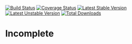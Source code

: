[![Build Status](https://travis-ci.org/studio107/Mindy_Cache.png?branch=master)](https://travis-ci.org/studio107/Mindy_Cache)
[![Coverage Status](https://coveralls.io/repos/studio107/Mindy_Cache/badge.png)](https://coveralls.io/r/studio107/Mindy_Cache)
[![Latest Stable Version](https://poser.pugx.org/mindy/cache/v/stable.png)](https://packagist.org/packages/mindy/cache)
[![Latest Unstable Version](https://poser.pugx.org/mindy/cache/v/unstable.png)](https://packagist.org/packages/mindy/cache)
[![Total Downloads](https://poser.pugx.org/mindy/cache/downloads.png)](https://packagist.org/packages/mindy/cache)

# Incomplete

